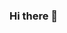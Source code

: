 ### Hi there 👋

<!--
**Husanpreet-kaur/husanpreet-kaur** is a ✨ _special_ ✨ repository because its `README.md` (this file) appears on your GitHub profile.

Here are some ideas to get you started:
I am Husanpreet Kaur, student of OPS445NCC.
- 🔭 I’m currently working on ...
- 🌱 I’m currently learning ...
- 👯 I’m looking to collaborate on ...
- 🤔 I’m looking for help with ...
- 💬 Ask me about ...
- 📫 How to reach me: ...
- 😄 Pronouns: ...
- ⚡ Fun fact: ...
-->
